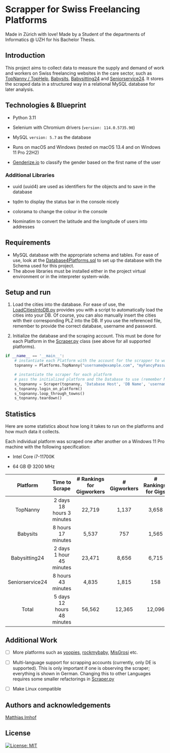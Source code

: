 # Scrapper for Swiss Freelancing Platforms

Made in Zürich with love! 
Made by a Student of the departments of Informatics @ UZH for his Bachelor Thesis.

## Introduction

This project aims to collect data to measure the supply and demand of work and workers on Swiss freelancing websites in the care sector, such as [TopNanny / TopHelp](https://topnanny.ch/de), [Babysits](https://babysits.ch), [Babysitting24](https://babysitting24.ch/de) and [Seniorservice24](https://seniorservice24.ch/de). It stores the scraped data in a structured way in a relational MySQL database for later analysis. 

## Technologies & Blueprint

* Python 3.11

* Selenium with Chromium drivers (`version: 114.0.5735.90`) 

* MySQL `version: 5.7` as the database

* Runs on macOS and Windows (tested on macOS 13.4 and on Windows 11 Pro 22H2)

* [Genderize.io](https://genderize.io/) to classify the gender based on the first name of the user

### Additional Libraries

* uuid (uuid4) are used as identifiers for the objects and to save in the database

* tqdm to display the status bar in the console nicely

* colorama to change the colour in the console

* Nominatim to convert the latitude and the longitude of users into addresses 

## Requirements

* MySQL database with the appropriate schema and tables. For ease of use, look at the [Database4Platforms.sql](Database4Platforms.sql) to set up the database with the Schema used for this project.
* The above libraries must be installed either in the project virtual environment or in the interpreter system-wide. 

## Setup and run

1. Load the cities into the database. For ease of use, the [LoadCitiesIntoDB.py](LoadCitiesIntoDB.py) provides you with a script to automatically load the cities into your DB. Of course, you can also manually insert the cities with their corresponding PLZ into the DB. If you use the referenced file, remember to provide the correct database, username and password.

2. Initialize the database and the scraping account. This must be done for each Platform in the [Scraper.py](Scraper.py) class (see above for all supported platforms).

```python
if __name__ == '__main__':
    # instantiate each Platform with the account for the scrapper to work with (must be manualy created)
    topnanny = Platforms.TopNanny("username@example.com", "myFancyPassword123")

    # instantiate the scraper for each platform
    # pass the initialized platform and the Database to use (remember MySQL)
    s_topnanny = Scraper(topnanny, 'Database Host', 'DB Name', 'username', 'password')
    s_topnanny.login_on_platform()
    s_topnanny.loop_through_towns()
    s_topnanny.teardown()
```

## Statistics

Here are some statistics about how long it takes to run on the platforms and how much data it collects. 

Each individual platform was scraped one after another on a Windows 11 Pro machine with the following specification:

- Intel Core i7-11700K

- 64 GB @ 3200 MHz

| Platform        | Time to  Scrape            | # Rankings for Gigworkers | # Gigworkers | # Rankings  for Gigs | # Gigs |
|:---------------:|:--------------------------:|:-------------------------:|:------------:|:--------------------:|:------:|
| TopNanny        | 2 days 18 hours 3 minutes  | 22,719                    | 1,137        | 3,658                | 185    |
| Babysits        | 8 hours 17 minutes         | 5,537                     | 757          | 1,565                | 225    |
| Babysitting24   | 2 days 1 hour 45 minutes   | 23,471                    | 8,656        | 6,715                | 3,988  |
| Seniorservice24 | 8 hours  43 minutes        | 4,835                     | 1,815        | 158                  | 76     |
| Total           | 5 days 12 hours 48 minutes | 56,562                    | 12,365       | 12,096               | 4,474  |

## Additional Work

- [ ] More platforms such as [yoopies](https://yoopies.ch), [rockmybaby](https://rockmybaby.ch), [MisGrosi](https://www.misgrosi.ch) etc.

- [ ] Multi-language support for scrapping accounts (currently, only DE is supported). This is only important if one is observing the scraper; everything is shown in German. Changing this to other Languages requires some smaller refactorings in [Scraper.py](Scraper.py)

- [ ] Make Linux compatible

## Authors and acknowledgements

[Matthias Imhof](https://github.com/matthias-imhof)

## License

[![License: MIT](https://img.shields.io/badge/License-MIT-yellow.svg)](https://opensource.org/licenses/MIT)
